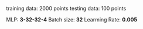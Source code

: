 training data: 2000 points 
testing data:  100  points

MLP: **3-32-32-4**
Batch size: **32**
Learming Rate: **0.005**